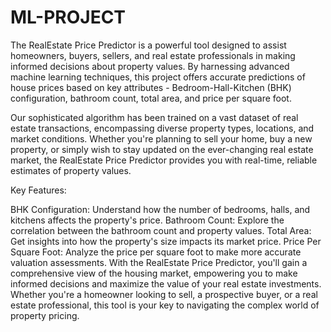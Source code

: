 # ML-PROJECT
The RealEstate Price Predictor is a powerful tool designed to assist homeowners, buyers, sellers, and real estate professionals in making informed decisions about property values. By harnessing advanced machine learning techniques, this project offers accurate predictions of house prices based on key attributes - Bedroom-Hall-Kitchen (BHK) configuration, bathroom count, total area, and price per square foot.

Our sophisticated algorithm has been trained on a vast dataset of real estate transactions, encompassing diverse property types, locations, and market conditions. Whether you're planning to sell your home, buy a new property, or simply wish to stay updated on the ever-changing real estate market, the RealEstate Price Predictor provides you with real-time, reliable estimates of property values.

Key Features:

BHK Configuration: Understand how the number of bedrooms, halls, and kitchens affects the property's price.
Bathroom Count: Explore the correlation between the bathroom count and property values.
Total Area: Get insights into how the property's size impacts its market price.
Price Per Square Foot: Analyze the price per square foot to make more accurate valuation assessments.
With the RealEstate Price Predictor, you'll gain a comprehensive view of the housing market, empowering you to make informed decisions and maximize the value of your real estate investments. Whether you're a homeowner looking to sell, a prospective buyer, or a real estate professional, this tool is your key to navigating the complex world of property pricing.
